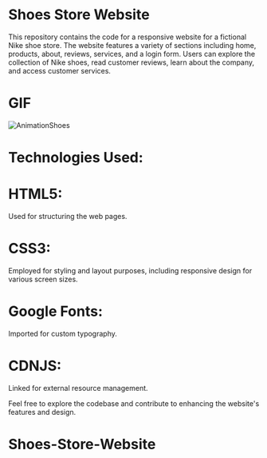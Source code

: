 # Shoes Store Website
This repository contains the code for a responsive website for a fictional Nike shoe store. The website features a variety of sections including home, products, about, reviews, services, and a login form. Users can explore the collection of Nike shoes, read customer reviews, learn about the company, and access customer services.

# GIF
![AnimationShoes](https://github.com/SakirParlakbileker/ShoesProject/assets/147662891/b85d52ec-3fcb-4a0b-8e38-c1ed04128ddc)


# Technologies Used:
# HTML5: 
Used for structuring the web pages.
# CSS3: 
Employed for styling and layout purposes, including responsive design for various screen sizes.
# Google Fonts: 
Imported for custom typography.
# CDNJS: 
Linked for external resource management.


Feel free to explore the codebase and contribute to enhancing the website's features and design.
# Shoes-Store-Website
